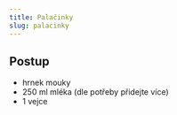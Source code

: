 ```yaml
---
title: Palačinky
slug: palacinky
---
```


## Postup

- hrnek mouky
- 250 ml mléka (dle potřeby přidejte více)
- 1 vejce